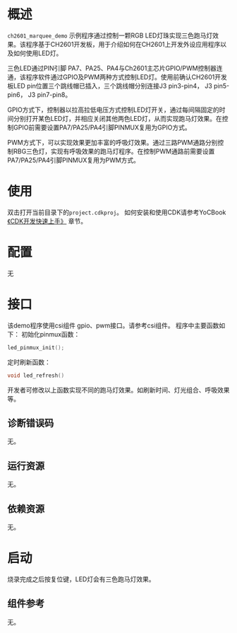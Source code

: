 

# 概述

`ch2601_marquee_demo` 示例程序通过控制一颗RGB LED灯珠实现三色跑马灯效果。该程序基于CH2601开发板，用于介绍如何在CH2601上开发外设应用程序以及如何使用LED灯。

三色LED通过PIN引脚 PA7、PA25、PA4与Ch2601主芯片GPIO/PWM控制器连通，该程序软件通过GPIO及PWM两种方式控制LED灯。使用前确认CH2601开发板LED pin位置三个跳线帽已插入，三个跳线帽分别连接J3 pin3-pin4， J3 pin5-pin6， J3 pin7-pin8。

GPIO方式下，控制器以拉高拉低电压方式控制LED灯开关，通过每间隔固定的时间分别打开某色LED灯，并相应关闭其他两色LED灯，从而实现跑马灯效果。在控制GPIO前需要设置PA7/PA25/PA4引脚PINMUX复用为GPIO方式。

PWM方式下，可以实现效果更加丰富的呼吸灯效果。通过三路PWM通路分别控制RBG三色灯，实现有呼吸效果的跑马灯程序。在控制PWM通路前需要设置PA7/PA25/PA4引脚PINMUX复用为PWM方式。



# 使用

双击打开当前目录下的`project.cdkproj`。
如何安装和使用CDK请参考YoCBook [《CDK开发快速上手》](https://www.xrvm.cn/document?temp=use-cdk-to-get-started-quickly&slug=yocbook) 章节。


# 配置

无

# 接口

该demo程序使用csi组件 gpio、pwm接口。请参考csi组件。
程序中主要函数如下：
初始化pinmux函数：

```c
led_pinmux_init();
```


定时刷新函数：

```c
void led_refresh()
```

开发者可修改以上函数实现不同的跑马灯效果。如刷新时间、灯光组合、呼吸效果等。

## 诊断错误码

无。

## 运行资源

无。

## 依赖资源

无。


# 启动

烧录完成之后按复位键，LED灯会有三色跑马灯效果。

## 组件参考

无。